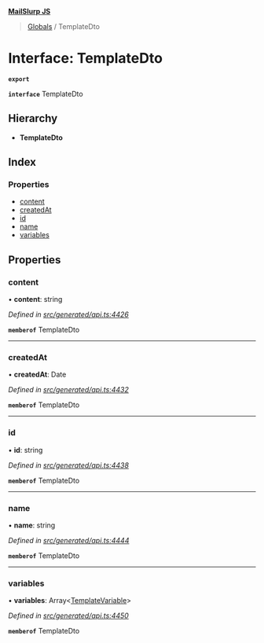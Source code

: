 **[MailSlurp JS](../README.md)**

> [Globals](../README.md) / TemplateDto

# Interface: TemplateDto

**`export`** 

**`interface`** TemplateDto

## Hierarchy

* **TemplateDto**

## Index

### Properties

* [content](templatedto.md#content)
* [createdAt](templatedto.md#createdat)
* [id](templatedto.md#id)
* [name](templatedto.md#name)
* [variables](templatedto.md#variables)

## Properties

### content

•  **content**: string

*Defined in [src/generated/api.ts:4426](https://github.com/mailslurp/mailslurp-client/blob/aa918cc/src/generated/api.ts#L4426)*

**`memberof`** TemplateDto

___

### createdAt

•  **createdAt**: Date

*Defined in [src/generated/api.ts:4432](https://github.com/mailslurp/mailslurp-client/blob/aa918cc/src/generated/api.ts#L4432)*

**`memberof`** TemplateDto

___

### id

•  **id**: string

*Defined in [src/generated/api.ts:4438](https://github.com/mailslurp/mailslurp-client/blob/aa918cc/src/generated/api.ts#L4438)*

**`memberof`** TemplateDto

___

### name

•  **name**: string

*Defined in [src/generated/api.ts:4444](https://github.com/mailslurp/mailslurp-client/blob/aa918cc/src/generated/api.ts#L4444)*

**`memberof`** TemplateDto

___

### variables

•  **variables**: Array\<[TemplateVariable](../modules/templatevariable.md)>

*Defined in [src/generated/api.ts:4450](https://github.com/mailslurp/mailslurp-client/blob/aa918cc/src/generated/api.ts#L4450)*

**`memberof`** TemplateDto

